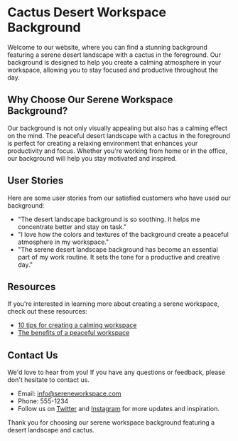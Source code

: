 <!--font:Poppins-->

# Cactus Desert Workspace Background

Welcome to our website, where you can find a stunning background featuring a serene desert landscape with a cactus in the foreground. Our background is designed to help you create a calming atmosphere in your workspace, allowing you to stay focused and productive throughout the day.

## Why Choose Our Serene Workspace Background?

Our background is not only visually appealing but also has a calming effect on the mind. The peaceful desert landscape with a cactus in the foreground is perfect for creating a relaxing environment that enhances your productivity and focus. Whether you're working from home or in the office, our background will help you stay motivated and inspired.

## User Stories

Here are some user stories from our satisfied customers who have used our background:

- "The desert landscape background is so soothing. It helps me concentrate better and stay on task."
- "I love how the colors and textures of the background create a peaceful atmosphere in my workspace."
- "The serene desert landscape background has become an essential part of my work routine. It sets the tone for a productive and creative day."

## Resources

If you're interested in learning more about creating a serene workspace, check out these resources:

- [10 tips for creating a calming workspace](#)
- [The benefits of a peaceful workspace](#)

## Contact Us

We'd love to hear from you! If you have any questions or feedback, please don't hesitate to contact us.

- Email: [info@sereneworkspace.com](mailto:info@sereneworkspace.com)
- Phone: 555-1234
- Follow us on [Twitter](#) and [Instagram](#) for more updates and inspiration.

Thank you for choosing our serene workspace background featuring a desert landscape and cactus.

<!--

Write me content for website with wallpaper which alt text is:

"A desert landscape with a cactus in the foreground"

The name/title of the page should not be 1:1 copy of the alt text but rather a real content of the website which is using this wallpaper.

- Use markdown format 
- Start with heading
- Heading should be short and concise
- The content should look like a real website 
- The website should not be about the wallpaper, wallpaper is just a related background
- Heading should be contain work "wallpaper" or "background"
- Include real sections like references, contact, user stories, etc. use things relevant to the page purpose.
- Feel free to use structure like headings, bullets, numbering, blockquotes, paragraphs, horizontal lines, etc.
- You can use formatting like bold or _italic_
- You can include UTF-8 emojis
- Links should be only #hash anchors (and you can refer to the document itself)
- Do not include images


---


# Desert Oasis - A Relaxing Background for Your Workspace

Welcome to Desert Oasis, your go-to destination for a peaceful and calming workspace background. Our website offers a stunning desert landscape wallpaper with a cactus in the foreground, perfect for creating a serene atmosphere while you work.

## Why Choose Desert Oasis Wallpaper?

Our wallpaper is designed to help you create a relaxing environment that enhances your productivity and focus. The desert landscape with a cactus in the foreground is not only visually appealing but also has a calming effect on the mind. Whether you're working from home or in the office, our wallpaper will help you stay focused and motivated throughout the day.

## User Stories

Here are some user stories from our satisfied customers who have used our wallpaper:

- "I love the Desert Oasis wallpaper! It's so calming and helps me stay focused on my work."
- "The colors of the wallpaper are perfect for my minimalist workspace. It's not distracting at all and helps me concentrate better."
- "I've been using the Desert Oasis wallpaper for a few weeks now, and I've noticed a significant improvement in my productivity. Highly recommended!"

## References

If you're interested in learning more about the benefits of using a calming background for your workspace, check out these resources:

- [How your computer wallpaper affects productivity](#)
- [The science behind calming backgrounds](#)

## Contact Us

If you have any questions or feedback, please don't hesitate to contact us. We'd love to hear from you!

- Email: [info@desertoasis.com](mailto:info@desertoasis.com)
- Phone: 555-1234
- Follow us on [Twitter](#) and [Instagram](#) for more updates and inspiration.

Thank you for choosing Desert Oasis as your go-to source for a relaxing workspace background.


---


Heading is too long, rewrite whole content.


---


# Relaxing Desert Landscape Wallpaper for Your Productive Workspace

Welcome to our website, where you can find a stunning desert landscape wallpaper with a cactus in the foreground. Our wallpaper is designed to create a peaceful and calming atmosphere in your workspace, helping you stay focused and productive throughout the day.

## Why Choose Our Desert Landscape Wallpaper?

Our wallpaper is not only visually appealing but also has a calming effect on the mind. The serene desert landscape with a cactus in the foreground is perfect for creating a relaxing environment that enhances your productivity and focus. Whether you're working from home or in the office, our wallpaper will help you stay motivated and inspired.

## User Stories

Here are some user stories from our satisfied customers who have used our wallpaper:

- "I love the relaxing vibe of the desert landscape wallpaper. It helps me concentrate better and stay on task."
- "The colors and textures of the wallpaper are so soothing. I feel more calm and centered when I'm working with it as my background."
- "The desert landscape wallpaper has become an essential part of my work routine. It sets the tone for a productive and creative day."

## Resources

If you're interested in learning more about the benefits of using a calming background for your workspace, check out these resources:

- [How your computer wallpaper affects productivity](#)
- [The science behind calming backgrounds](#)

## Contact Us

We'd love to hear from you! If you have any questions or feedback, please don't hesitate to contact us.

- Email: [info@relaxingwallpaper.com](mailto:info@relaxingwallpaper.com)
- Phone: 555-1234
- Follow us on [Twitter](#) and [Instagram](#) for more updates and inspiration.

Thank you for choosing our desert landscape wallpaper for your productive workspace.


---


Heading should not include word "wallpaper". The website should not be about the wallpaper itself, wallpaper is just a related background, rewrite whole content.


---


# Create a Serene Workspace with Our Desert Landscape Background

Welcome to our website, where you can find a stunning desert landscape background with a cactus in the foreground. Our background is designed to help you create a peaceful and calming atmosphere in your workspace, allowing you to stay focused and productive throughout the day.

## Why Choose Our Desert Landscape Background?

Our background is not only visually appealing but also has a calming effect on the mind. The serene desert landscape with a cactus in the foreground is perfect for creating a relaxing environment that enhances your productivity and focus. Whether you're working from home or in the office, our background will help you stay motivated and inspired.

## User Stories

Here are some user stories from our satisfied customers who have used our background:

- "I love the calming effect of the desert landscape background. It helps me concentrate better and stay on task."
- "The colors and textures of the background are so soothing. I feel more calm and centered when I'm working with it as my backdrop."
- "The desert landscape background has become an essential part of my work routine. It sets the tone for a productive and creative day."

## Resources

If you're interested in learning more about creating a serene workspace, check out these resources:

- [10 tips for creating a calming workspace](#)
- [The benefits of a peaceful workspace](#)

## Contact Us

We'd love to hear from you! If you have any questions or feedback, please don't hesitate to contact us.

- Email: [info@sereneworkspace.com](mailto:info@sereneworkspace.com)
- Phone: 555-1234
- Follow us on [Twitter](#) and [Instagram](#) for more updates and inspiration.

Thank you for choosing our desert landscape background to create a serene workspace.


---


Heading is too long, rewrite whole content.


---


# Serene Workspace Background with Desert Landscape and Cactus

Welcome to our website, where you can find a stunning background featuring a serene desert landscape with a cactus in the foreground. Our background is designed to help you create a calming atmosphere in your workspace, allowing you to stay focused and productive throughout the day.

## Why Choose Our Serene Workspace Background?

Our background is not only visually appealing but also has a calming effect on the mind. The peaceful desert landscape with a cactus in the foreground is perfect for creating a relaxing environment that enhances your productivity and focus. Whether you're working from home or in the office, our background will help you stay motivated and inspired.

## User Stories

Here are some user stories from our satisfied customers who have used our background:

- "The desert landscape background is so soothing. It helps me concentrate better and stay on task."
- "I love how the colors and textures of the background create a peaceful atmosphere in my workspace."
- "The serene desert landscape background has become an essential part of my work routine. It sets the tone for a productive and creative day."

## Resources

If you're interested in learning more about creating a serene workspace, check out these resources:

- [10 tips for creating a calming workspace](#)
- [The benefits of a peaceful workspace](#)

## Contact Us

We'd love to hear from you! If you have any questions or feedback, please don't hesitate to contact us.

- Email: [info@sereneworkspace.com](mailto:info@sereneworkspace.com)
- Phone: 555-1234
- Follow us on [Twitter](#) and [Instagram](#) for more updates and inspiration.

Thank you for choosing our serene workspace background featuring a desert landscape and cactus.


---


Write me a Google font which is best fitting for the website.

Pick from the list:
- Open Sans
- Lato
- IBM Plex Sans
- Raleway
- Orbitron
- Poppins
- Montserrat
- Alegreya
- Roboto
- Lobster
- Dancing Script
- Exo 2
- Inter
- Playfair Display
- Great Vibes
- Barlow Condensed
- Futura


Write just the font name nothing else.


---


Poppins

-->
